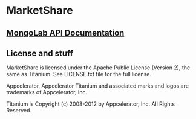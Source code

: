 # MarketShare

## [MongoLab API Documentation](http://support.mongolab.com/entries/20433053-rest-api-for-mongodb)

## License and stuff

MarketShare is licensed under the Apache Public License (Version 2), the same as Titanium. See LICENSE.txt file for the full license.

Appcelerator, Appcelerator Titanium and associated marks and logos are 
trademarks of Appcelerator, Inc. 

Titanium is Copyright (c) 2008-2012 by Appcelerator, Inc. All Rights Reserved.
